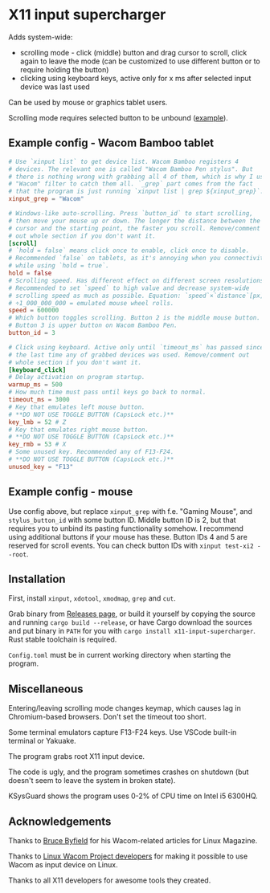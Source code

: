 # X11 input supercharger

Adds system-wide:

- scrolling mode - click (middle) button and drag cursor to scroll, click again to leave the mode (can be customized to use different button or to require holding the button)
- clicking using keyboard keys, active only for x ms after selected input device was last used

Can be used by mouse or graphics tablet users.

Scrolling mode requires selected button to be unbound ([example](assets/gnome-tablet-unbound.png)).

## Example config - Wacom Bamboo tablet

```toml
# Use `xinput list` to get device list. Wacom Bamboo registers 4
# devices. The relevant one is called "Wacom Bamboo Pen stylus". But
# there is nothing wrong with grabbing all 4 of them, which is why I use
# "Wacom" filter to catch them all. `_grep` part comes from the fact
# that the program is just running `xinput list | grep ${xinput_grep}`.
xinput_grep = "Wacom"

# Windows-like auto-scrolling. Press `button_id` to start scrolling,
# then move your mouse up or down. The longer the distance between the
# cursor and the starting point, the faster you scroll. Remove/comment
# out whole section if you don't want it.
[scroll]
# `hold = false` means click once to enable, click once to disable.
# Recommended `false` on tablets, as it's annoying when you connectivity
# while using `hold = true`.
hold = false
# Scrolling speed. Has different effect on different screen resolutions.
# Recommended to set `speed` to high value and decrease system-wide
# scrolling speed as much as possible. Equation: `speed`×`distance`[px]
# ÷1_000_000_000 = emulated mouse wheel rolls.
speed = 600000
# Which button toggles scrolling. Button 2 is the middle mouse button.
# Button 3 is upper button on Wacom Bamboo Pen.
button_id = 3

# Click using keyboard. Active only until `timeout_ms` has passed since
# the last time any of grabbed devices was used. Remove/comment out
# whole section if you don't want it.
[keyboard_click]
# Delay activation on program startup.
warmup_ms = 500
# How much time must pass until keys go back to normal.
timeout_ms = 3000
# Key that emulates left mouse button.
# **DO NOT USE TOGGLE BUTTON (CapsLock etc.)**
key_lmb = 52 # Z
# Key that emulates right mouse button.
# **DO NOT USE TOGGLE BUTTON (CapsLock etc.)**
key_rmb = 53 # X
# Some unused key. Recommended any of F13-F24.
# **DO NOT USE TOGGLE BUTTON (CapsLock etc.)**
unused_key = "F13"
```

## Example config - mouse

Use config above, but replace `xinput_grep` with f.e. "Gaming Mouse", and `stylus_button_id` with some button ID. Middle button ID is 2, but that requires you to unbind its pasting functionality somehow. I recommend using additional buttons if your mouse has these. Button IDs 4 and 5 are reserved for scroll events. You can check button IDs with `xinput test-xi2 --root`.

## Installation

First, install `xinput`, `xdotool`, `xmodmap`, `grep` and `cut`.

Grab binary from [Releases page](https://github.com/pzmarzly/x11-input-supercharger/releases), or build it yourself by copying the source and running `cargo build --release`, or have Cargo download the sources and put binary in `PATH` for you with `cargo install x11-input-supercharger`. Rust stable toolchain is required.

`Config.toml` must be in current working directory when starting the program.

## Miscellaneous

Entering/leaving scrolling mode changes keymap, which causes lag in Chromium-based browsers. Don't set the timeout too short.

Some terminal emulators capture F13-F24 keys. Use VSCode built-in terminal or Yakuake.

The program grabs root X11 input device.

The code is ugly, and the program sometimes crashes on shutdown (but doesn't seem to leave the system in broken state).

KSysGuard shows the program uses 0-2% of CPU time on Intel i5 6300HQ.

## Acknowledgements

Thanks to [Bruce Byfield](https://brucebyfield.com/) for his Wacom-related articles for Linux Magazine.

Thanks to [Linux Wacom Project developers](https://linuxwacom.github.io/about/) for making it possible to use Wacom as input device on Linux.

Thanks to all X11 developers for awesome tools they created.